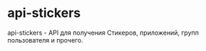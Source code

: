 # api-stickers
api-stickers - API для получения Стикеров, приложений, групп пользователя и прочего.
